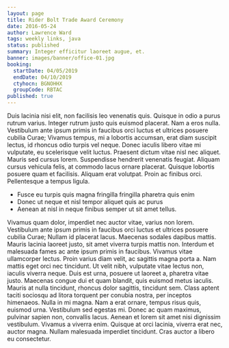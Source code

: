 ```yaml
---
layout: page
title: Rider Bolt Trade Award Ceremony
date: 2016-05-24
author: Lawrence Ward
tags: weekly links, java
status: published
summary: Integer efficitur laoreet augue, et.
banner: images/banner/office-01.jpg
booking:
  startDate: 04/05/2019
  endDate: 04/10/2019
  ctyhocn: BGNOHHX
  groupCode: RBTAC
published: true
---
```

Duis lacinia nisi elit, non facilisis leo venenatis quis. Quisque in odio a purus rutrum varius. Integer rutrum justo quis euismod placerat. Nam a eros nulla. Vestibulum ante ipsum primis in faucibus orci luctus et ultrices posuere cubilia Curae; Vivamus tempus, mi a lobortis accumsan, erat diam suscipit lectus, id rhoncus odio turpis vel neque. Donec iaculis libero vitae mi vulputate, eu scelerisque velit luctus. Praesent dictum vitae nisl nec aliquet. Mauris sed cursus lorem. Suspendisse hendrerit venenatis feugiat. Aliquam cursus vehicula felis, at commodo lacus ornare placerat. Quisque lobortis posuere quam et facilisis. Aliquam erat volutpat. Proin ac finibus orci. Pellentesque a tempus ligula.

* Fusce eu turpis quis magna fringilla fringilla pharetra quis enim
* Donec ut neque et nisl tempor aliquet quis ac purus
* Aenean at nisl in neque finibus semper ut sit amet tellus.

Vivamus quam dolor, imperdiet nec auctor vitae, varius non lorem. Vestibulum ante ipsum primis in faucibus orci luctus et ultrices posuere cubilia Curae; Nullam id placerat lacus. Maecenas sodales dapibus mattis. Mauris lacinia laoreet justo, sit amet viverra turpis mattis non. Interdum et malesuada fames ac ante ipsum primis in faucibus. Vivamus vitae ullamcorper lectus. Proin varius diam velit, ac sagittis magna porta a. Nam mattis eget orci nec tincidunt. Ut velit nibh, vulputate vitae lectus non, iaculis viverra neque. Duis est urna, posuere ut laoreet a, pharetra vitae justo. Maecenas congue dui et quam blandit, quis euismod metus iaculis. Mauris at nulla tincidunt, rhoncus dolor sagittis, tincidunt sem.
Class aptent taciti sociosqu ad litora torquent per conubia nostra, per inceptos himenaeos. Nulla in mi magna. Nam a erat ornare, tempus risus quis, euismod urna. Vestibulum sed egestas mi. Donec ac quam maximus, pulvinar sapien non, convallis lacus. Aenean et lorem sit amet nisi dignissim vestibulum. Vivamus a viverra enim. Quisque at orci lacinia, viverra erat nec, auctor magna. Nullam malesuada imperdiet tincidunt. Cras auctor a libero eu consectetur.
